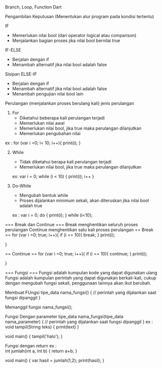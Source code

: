 Branch, Loop, Function Dart

Pengambilan Keputusan (Menentukan alur program pada kondisi tertentu)

IF 
- Memerlukan nilai bool (dari operator logical atau comparison)
- Menjalankan bagian proses jika nilai bool bernilai true

IF-ELSE
- Berjalan dengan if
- Menambah alternatif jika nilai bool adalah false

Sisipan ELSE-IF
- Berjalan dengan if
- Menambah alternatif jika nilai bool adalah false
- Menambah pengujian nilai bool lain

Perulangan (menjalankan proses berulang kali)
jenis perulangan 
1. For 
   - Diketahui beberapa kali perulangan terjadi 
   - Memerlukan nilai awal
   - Memerlukan nilai bool, jika true maka perulangan dilanjutkan 
   - Memerlukan pengubahan nilai 

  ex : 
  for (var i =0; i< 10; i++){
    print(i); 
  }
  
2. While
   - Tidak diketahui berapa kali perulangan terjadi
   - Memerlukan nilai bool, jika true maka perulangan dilanjutkan
   
   ex: 
   var i = 0;
   while (i < 10) {
      print(i);
      i++
   }
   
3. Do-While
   - Mengubah bentuk while
   - Proses dijalankan minimum sekali, akan diteruskan jika nilai bool adalah true

   ex : 
   var i = 0;
   do {
      print(i);
  } while (i<10);
  
  
=== Break dan Continue ===
Break menghentikan seluruh proses perulangan 
Continue menghentikan satu kali proses perulangan 
== Break == 
for (var i =0; true; i++){
    if (i == 10){
      break;
    }
    print(i);
    
  }
  
== Continue == 
for (var i =0; true; i++){
    if (i == 10){
      continue;
    }
    print(i);
    
  }
  
=== Fungsi ===
Fungsi adalah kumpulan kode yang dapat digunakan ulang 
Fungsi adalah kumpulan perintah yang dapat digunakan berkali-kali, cukup dengan mengubah fungsi sekali, penggunaan lainnya akan ikut berubah. 

Membuat FUngsi 
tipe_data nama_fungsi() {
  // perintah yang dijalankan saat fungsi dipanggil 
}

Memanggil fungsi 
nama_fungsi();

Fungsi Dengan parameter
tipe_data nama_fungsi(tipe_data nama_parameter) {
 // perintah yang dijalankan saat fungsi dipanggil 
}
ex : 
   void tampil(String teks) {
     print(text)
   }

   void main() {
     tampil('halo');
   }
   
Fungsi dengan return 
ex :    
  int jumlah(int a, int b) {
     return a+b;
   }

   void main() {
     var hasil = jumlah(1,2);
     print(hasil);
   }
